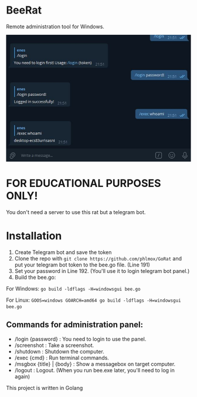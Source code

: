 # BeeRat
Remote administration tool for Windows.

![screenshot](img.JPG)

# FOR EDUCATIONAL PURPOSES ONLY!

You don't need a server to use this rat but a telegram bot.

# Installation

1) Create Telegram bot and save the token
2) Clone the repo with `git clone https://github.com/phlmox/GoRat` and put your telegram bot token to the bee.go file. (Line 191)
3) Set your password in Line 192. (You'll use it to login telegram bot panel.)
4) Build the bee.go:

For Windows:
`
go build -ldflags -H=windowsgui bee.go
`

For Linux:
`
GOOS=windows GOARCH=amd64 go build -ldflags -H=windowsgui bee.go
`

## Commands for administration panel:

* /login {password} : You need to login to use the panel.
* /screenshot : Take a screenshot.
* /shutdown : Shutdown the computer.
* /exec {cmd} : Run terminal commands.
* /msgbox {title} | {body} : Show a messagebox on target computer.
* /logout : Logout. (When you run bee.exe later, you'll need to log in again)



This project is written in Golang

